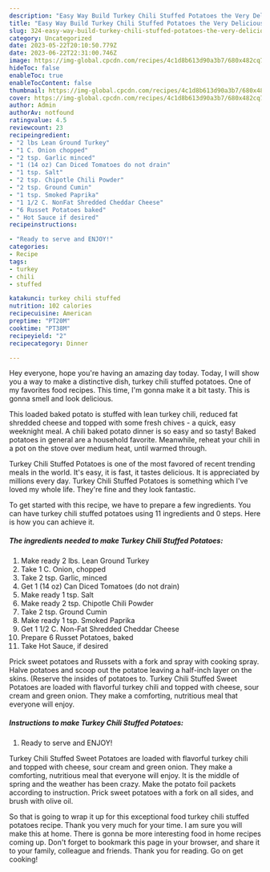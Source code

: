 ```yaml
---
description: "Easy Way Build Turkey Chili Stuffed Potatoes the Very Delicious}"
title: "Easy Way Build Turkey Chili Stuffed Potatoes the Very Delicious}"
slug: 324-easy-way-build-turkey-chili-stuffed-potatoes-the-very-delicious
category: Uncategorized
date: 2023-05-22T20:10:50.779Z
date: 2023-06-22T22:31:00.746Z
image: https://img-global.cpcdn.com/recipes/4c1d8b613d90a3b7/680x482cq70/turkey-chili-stuffed-potatoes-recipe-main-photo.jpg
hideToc: false
enableToc: true
enableTocContent: false
thumbnail: https://img-global.cpcdn.com/recipes/4c1d8b613d90a3b7/680x482cq70/turkey-chili-stuffed-potatoes-recipe-main-photo.jpg
cover: https://img-global.cpcdn.com/recipes/4c1d8b613d90a3b7/680x482cq70/turkey-chili-stuffed-potatoes-recipe-main-photo.jpg
author: Admin
authorAv: notfound
ratingvalue: 4.5
reviewcount: 23
recipeingredient:
- "2 lbs Lean Ground Turkey"
- "1 C. Onion chopped"
- "2 tsp. Garlic minced"
- "1 (14 oz) Can Diced Tomatoes do not drain"
- "1 tsp. Salt"
- "2 tsp. Chipotle Chili Powder"
- "2 tsp. Ground Cumin"
- "1 tsp. Smoked Paprika"
- "1 1/2 C. NonFat Shredded Cheddar Cheese"
- "6 Russet Potatoes baked"
- " Hot Sauce if desired"
recipeinstructions:

- "Ready to serve and ENJOY!"
categories:
- Recipe
tags:
- turkey
- chili
- stuffed

katakunci: turkey chili stuffed 
nutrition: 102 calories
recipecuisine: American
preptime: "PT20M"
cooktime: "PT38M"
recipeyield: "2"
recipecategory: Dinner

---
```



Hey everyone, hope you're having an amazing day today. Today, I will show you a way to make a distinctive dish, turkey chili stuffed potatoes. One of my favorites food recipes. This time, I'm gonna make it a bit tasty. This is gonna smell and look delicious.

This loaded baked potato is stuffed with lean turkey chili, reduced fat shredded cheese and topped with some fresh chives - a quick, easy weeknight meal. A chili baked potato dinner is so easy and so tasty! Baked potatoes in general are a household favorite. Meanwhile, reheat your chili in a pot on the stove over medium heat, until warmed through.

Turkey Chili Stuffed Potatoes is one of the most favored of recent trending meals in the world. It's easy, it is fast, it tastes delicious. It is appreciated by millions every day. Turkey Chili Stuffed Potatoes is something which I've loved my whole life. They're fine and they look fantastic.


To get started with this recipe, we have to prepare a few ingredients. You can have turkey chili stuffed potatoes using 11 ingredients and 0 steps. Here is how you can achieve it.

<!--inarticleads1-->

##### The ingredients needed to make Turkey Chili Stuffed Potatoes:

1. Make ready 2 lbs. Lean Ground Turkey
1. Take 1 C. Onion, chopped
1. Take 2 tsp. Garlic, minced
1. Get 1 (14 oz) Can Diced Tomatoes (do not drain)
1. Make ready 1 tsp. Salt
1. Make ready 2 tsp. Chipotle Chili Powder
1. Take 2 tsp. Ground Cumin
1. Make ready 1 tsp. Smoked Paprika
1. Get 1 1/2 C. Non-Fat Shredded Cheddar Cheese
1. Prepare 6 Russet Potatoes, baked
1. Take  Hot Sauce, if desired


Prick sweet potatoes and Russets with a fork and spray with cooking spray. Halve potatoes and scoop out the potatoe leaving a half-inch layer on the skins. (Reserve the insides of potatoes to. Turkey Chili Stuffed Sweet Potatoes are loaded with flavorful turkey chili and topped with cheese, sour cream and green onion. They make a comforting, nutritious meal that everyone will enjoy. 

<!--inarticleads2-->

##### Instructions to make Turkey Chili Stuffed Potatoes:


1. Ready to serve and ENJOY!

Turkey Chili Stuffed Sweet Potatoes are loaded with flavorful turkey chili and topped with cheese, sour cream and green onion. They make a comforting, nutritious meal that everyone will enjoy. It is the middle of spring and the weather has been crazy. Make the potato foil packets according to instruction. Prick sweet potatoes with a fork on all sides, and brush with olive oil. 

So that is going to wrap it up for this exceptional food turkey chili stuffed potatoes recipe. Thank you very much for your time. I am sure you will make this at home. There is gonna be more interesting food in home recipes coming up. Don't forget to bookmark this page in your browser, and share it to your family, colleague and friends. Thank you for reading. Go on get cooking!
